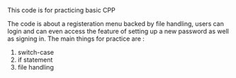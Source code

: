 This code is for practicing basic CPP 

The code is about a registeration menu backed by file handling, users can login and can even access the feature of setting up a new password as well as signing in. 
The main things for practice are :
1. switch-case
2. if statement
3. file handling
